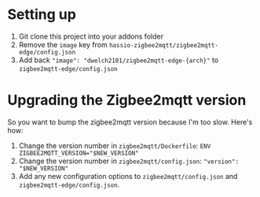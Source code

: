 # Setting up
1. Git clone this project into your addons folder
2. Remove the `image` key from `hassio-zigbee2mqtt/zigbee2mqtt-edge/config.json`
3. Add back `"image": "dwelch2101/zigbee2mqtt-edge-{arch}"` to `zigbee2mqtt-edge/config.json`

# Upgrading the Zigbee2mqtt version
So you want to bump the zigbee2mqtt version because I'm too slow. Here's how:
1. Change the version number in `zigbee2mqtt/Dockerfile`: `ENV ZIGBEE2MQTT_VERSION="$NEW_VERSION"`
2. Change the version number in `zigbee2mqtt/config.json`: `"version": "$NEW_VERSION"`
3. Add any new configuration options to `zigbee2mqtt/config.json` and `zigbee2mqtt-edge/config.json`.
